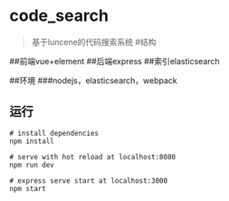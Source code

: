 # code_search

> 基于luncene的代码搜索系统
#结构

##前端vue+element
##后端express
##索引elasticsearch

##环境
###nodejs，elasticsearch，webpack

## 运行
``` 
# install dependencies
npm install

# serve with hot reload at localhost:8080
npm run dev

# express serve start at localhost:3000
npm start

